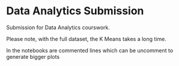 # Data Analytics Submission
 
Submission for Data Analytics courswork.

Please note, with the full dataset, the K Means takes a long time.

In the notebooks are commented lines which can be uncomment to generate bigger plots
